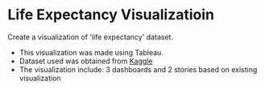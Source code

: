 # Life Expectancy Visualizatioin
Create a visualization of 'life expectancy' dataset.

* This visualization was made using Tableau.
* Dataset used was obtained from [Kaggle](https://www.kaggle.com/datasets/kumarajarshi/life-expectancy-who)
* The visualization include: 3 dashboards and 2 stories based on existing visualization

